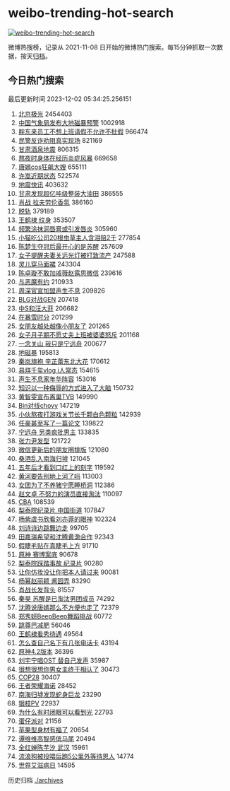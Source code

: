 # weibo-trending-hot-search

[![weibo-trending-hot-search](https://github.com/ameizi/weibo-trending-hot-search/actions/workflows/ci.yml/badge.svg)](https://github.com/ameizi/weibo-trending-hot-search/actions/workflows/ci.yml)

微博热搜榜，记录从 2021-11-08 日开始的微博热门搜索。每15分钟抓取一次数据，按天[归档](./archives)。

## 今日热门搜索

<!-- BEGIN --> 
最后更新时间 2023-12-02 05:34:25.256151 
1. [北京极光](https://s.weibo.com/weibo?q=%E5%8C%97%E4%BA%AC%E6%9E%81%E5%85%89&t=31&band_rank=1&Refer=top) 2454403
1. [中国气象局发布大地磁暴预警](https://s.weibo.com/weibo?q=%23%E4%B8%AD%E5%9B%BD%E6%B0%94%E8%B1%A1%E5%B1%80%E5%8F%91%E5%B8%83%E5%A4%A7%E5%9C%B0%E7%A3%81%E6%9A%B4%E9%A2%84%E8%AD%A6%23&t=31&band_rank=5&Refer=top) 1002918
1. [胖东来员工不想上班请假不允许不批假](https://s.weibo.com/weibo?q=%23%E8%83%96%E4%B8%9C%E6%9D%A5%E5%91%98%E5%B7%A5%E4%B8%8D%E6%83%B3%E4%B8%8A%E7%8F%AD%E8%AF%B7%E5%81%87%E4%B8%8D%E5%85%81%E8%AE%B8%E4%B8%8D%E6%89%B9%E5%81%87%23&t=31&band_rank=2&Refer=top) 966474
1. [民警反诈劝阻真实现场](https://s.weibo.com/weibo?q=%23%E6%B0%91%E8%AD%A6%E5%8F%8D%E8%AF%88%E5%8A%9D%E9%98%BB%E7%9C%9F%E5%AE%9E%E7%8E%B0%E5%9C%BA%23&t=31&band_rank=3&Refer=top) 821169
1. [甘肃酒泉地震](https://s.weibo.com/weibo?q=%E7%94%98%E8%82%83%E9%85%92%E6%B3%89%E5%9C%B0%E9%9C%87&t=31&band_rank=4&Refer=top) 806315
1. [熬夜时身体在经历炎症风暴](https://s.weibo.com/weibo?q=%23%E7%86%AC%E5%A4%9C%E6%97%B6%E8%BA%AB%E4%BD%93%E5%9C%A8%E7%BB%8F%E5%8E%86%E7%82%8E%E7%97%87%E9%A3%8E%E6%9A%B4%23&t=31&band_rank=18&Refer=top) 669658
1. [唐嫣cos狂飙大嫂](https://s.weibo.com/weibo?q=%23%E5%94%90%E5%AB%A3cos%E7%8B%82%E9%A3%99%E5%A4%A7%E5%AB%82%23&t=31&band_rank=6&Refer=top) 655111
1. [许嵩近期状态](https://s.weibo.com/weibo?q=%23%E8%AE%B8%E5%B5%A9%E8%BF%91%E6%9C%9F%E7%8A%B6%E6%80%81%23&t=31&band_rank=7&Refer=top) 522574
1. [地震快讯](https://s.weibo.com/weibo?q=%23%E5%9C%B0%E9%9C%87%E5%BF%AB%E8%AE%AF%23&t=31&band_rank=35&Refer=top) 403632
1. [甘肃发现超亿吨级整装大油田](https://s.weibo.com/weibo?q=%23%E7%94%98%E8%82%83%E5%8F%91%E7%8E%B0%E8%B6%85%E4%BA%BF%E5%90%A8%E7%BA%A7%E6%95%B4%E8%A3%85%E5%A4%A7%E6%B2%B9%E7%94%B0%23&t=31&band_rank=8&Refer=top) 386555
1. [肖战 拉夫劳伦香氛](https://s.weibo.com/weibo?q=%E8%82%96%E6%88%98%20%E6%8B%89%E5%A4%AB%E5%8A%B3%E4%BC%A6%E9%A6%99%E6%B0%9B&t=31&band_rank=9&Refer=top) 386160
1. [脱轨](https://s.weibo.com/weibo?q=%E8%84%B1%E8%BD%A8&t=31&band_rank=10&Refer=top) 379189
1. [王鹤棣 纹身](https://s.weibo.com/weibo?q=%E7%8E%8B%E9%B9%A4%E6%A3%A3%20%E7%BA%B9%E8%BA%AB&t=31&band_rank=11&Refer=top) 353507
1. [频繁涂抹润唇膏或引发唇炎](https://s.weibo.com/weibo?q=%23%E9%A2%91%E7%B9%81%E6%B6%82%E6%8A%B9%E6%B6%A6%E5%94%87%E8%86%8F%E6%88%96%E5%BC%95%E5%8F%91%E5%94%87%E7%82%8E%23&t=31&band_rank=12&Refer=top) 305960
1. [小猫吃公司20根虫草主人含泪赔2千](https://s.weibo.com/weibo?q=%23%E5%B0%8F%E7%8C%AB%E5%90%83%E5%85%AC%E5%8F%B820%E6%A0%B9%E8%99%AB%E8%8D%89%E4%B8%BB%E4%BA%BA%E5%90%AB%E6%B3%AA%E8%B5%942%E5%8D%83%23&t=31&band_rank=14&Refer=top) 277854
1. [陈楚生夺冠后最开心的是苏醒](https://s.weibo.com/weibo?q=%23%E9%99%88%E6%A5%9A%E7%94%9F%E5%A4%BA%E5%86%A0%E5%90%8E%E6%9C%80%E5%BC%80%E5%BF%83%E7%9A%84%E6%98%AF%E8%8B%8F%E9%86%92%23&t=31&band_rank=13&Refer=top) 257609
1. [女子提醒夫妻关远光灯被打致流产](https://s.weibo.com/weibo?q=%23%E5%A5%B3%E5%AD%90%E6%8F%90%E9%86%92%E5%A4%AB%E5%A6%BB%E5%85%B3%E8%BF%9C%E5%85%89%E7%81%AF%E8%A2%AB%E6%89%93%E8%87%B4%E6%B5%81%E4%BA%A7%23&t=31&band_rank=15&Refer=top) 247588
1. [灵儿穿马面裙](https://s.weibo.com/weibo?q=%E7%81%B5%E5%84%BF%E7%A9%BF%E9%A9%AC%E9%9D%A2%E8%A3%99&t=31&band_rank=16&Refer=top) 243304
1. [陈卓璇不敢加戚薇赵露思微信](https://s.weibo.com/weibo?q=%23%E9%99%88%E5%8D%93%E7%92%87%E4%B8%8D%E6%95%A2%E5%8A%A0%E6%88%9A%E8%96%87%E8%B5%B5%E9%9C%B2%E6%80%9D%E5%BE%AE%E4%BF%A1%23&t=31&band_rank=27&Refer=top) 239616
1. [与恶魔有约](https://s.weibo.com/weibo?q=%E4%B8%8E%E6%81%B6%E9%AD%94%E6%9C%89%E7%BA%A6&t=31&band_rank=25&Refer=top) 210933
1. [周深官宣加盟声生不息](https://s.weibo.com/weibo?q=%23%E5%91%A8%E6%B7%B1%E5%AE%98%E5%AE%A3%E5%8A%A0%E7%9B%9F%E5%A3%B0%E7%94%9F%E4%B8%8D%E6%81%AF%23&t=31&band_rank=17&Refer=top) 209826
1. [BLG对战GEN](https://s.weibo.com/weibo?q=%23BLG%E5%AF%B9%E6%88%98GEN%23&t=31&band_rank=18&Refer=top) 207418
1. [中S和汪大菲](https://s.weibo.com/weibo?q=%E4%B8%ADS%E5%92%8C%E6%B1%AA%E5%A4%A7%E8%8F%B2&t=31&band_rank=19&Refer=top) 206682
1. [在暴雪时分](https://s.weibo.com/weibo?q=%E5%9C%A8%E6%9A%B4%E9%9B%AA%E6%97%B6%E5%88%86&t=31&band_rank=20&Refer=top) 201299
1. [女朋友越处越像小朋友了](https://s.weibo.com/weibo?q=%23%E5%A5%B3%E6%9C%8B%E5%8F%8B%E8%B6%8A%E5%A4%84%E8%B6%8A%E5%83%8F%E5%B0%8F%E6%9C%8B%E5%8F%8B%E4%BA%86%23&t=31&band_rank=21&Refer=top) 201265
1. [女子月子期不愿丈夫上班被婆婆怒斥](https://s.weibo.com/weibo?q=%23%E5%A5%B3%E5%AD%90%E6%9C%88%E5%AD%90%E6%9C%9F%E4%B8%8D%E6%84%BF%E4%B8%88%E5%A4%AB%E4%B8%8A%E7%8F%AD%E8%A2%AB%E5%A9%86%E5%A9%86%E6%80%92%E6%96%A5%23&t=31&band_rank=22&Refer=top) 201168
1. [一念关山 我只是宁远舟](https://s.weibo.com/weibo?q=%E4%B8%80%E5%BF%B5%E5%85%B3%E5%B1%B1%20%E6%88%91%E5%8F%AA%E6%98%AF%E5%AE%81%E8%BF%9C%E8%88%9F&t=31&band_rank=23&Refer=top) 200677
1. [地磁暴](https://s.weibo.com/weibo?q=%E5%9C%B0%E7%A3%81%E6%9A%B4&t=31&band_rank=24&Refer=top) 195813
1. [秦岚旗袍 辛芷蕾东北大花](https://s.weibo.com/weibo?q=%E7%A7%A6%E5%B2%9A%E6%97%97%E8%A2%8D%20%E8%BE%9B%E8%8A%B7%E8%95%BE%E4%B8%9C%E5%8C%97%E5%A4%A7%E8%8A%B1&t=31&band_rank=26&Refer=top) 170612
1. [易烊千玺vlog i人常态](https://s.weibo.com/weibo?q=%E6%98%93%E7%83%8A%E5%8D%83%E7%8E%BAvlog%20i%E4%BA%BA%E5%B8%B8%E6%80%81&t=31&band_rank=28&Refer=top) 154615
1. [声生不息家年华阵容](https://s.weibo.com/weibo?q=%23%E5%A3%B0%E7%94%9F%E4%B8%8D%E6%81%AF%E5%AE%B6%E5%B9%B4%E5%8D%8E%E9%98%B5%E5%AE%B9%23&t=31&band_rank=29&Refer=top) 153016
1. [知识以一种侮辱的方式进入了大脑](https://s.weibo.com/weibo?q=%E7%9F%A5%E8%AF%86%E4%BB%A5%E4%B8%80%E7%A7%8D%E4%BE%AE%E8%BE%B1%E7%9A%84%E6%96%B9%E5%BC%8F%E8%BF%9B%E5%85%A5%E4%BA%86%E5%A4%A7%E8%84%91&t=31&band_rank=30&Refer=top) 150732
1. [黄智雯宣布离巢TVB](https://s.weibo.com/weibo?q=%23%E9%BB%84%E6%99%BA%E9%9B%AF%E5%AE%A3%E5%B8%83%E7%A6%BB%E5%B7%A2TVB%23&t=31&band_rank=31&Refer=top) 149990
1. [Bin对线chovy](https://s.weibo.com/weibo?q=%23Bin%E5%AF%B9%E7%BA%BFchovy%23&t=31&band_rank=32&Refer=top) 147219
1. [小伙熬夜打游戏关节长千颗白色颗粒](https://s.weibo.com/weibo?q=%23%E5%B0%8F%E4%BC%99%E7%86%AC%E5%A4%9C%E6%89%93%E6%B8%B8%E6%88%8F%E5%85%B3%E8%8A%82%E9%95%BF%E5%8D%83%E9%A2%97%E7%99%BD%E8%89%B2%E9%A2%97%E7%B2%92%23&t=31&band_rank=50&Refer=top) 142939
1. [任豪甚至写了一篇论文](https://s.weibo.com/weibo?q=%E4%BB%BB%E8%B1%AA%E7%94%9A%E8%87%B3%E5%86%99%E4%BA%86%E4%B8%80%E7%AF%87%E8%AE%BA%E6%96%87&t=31&band_rank=33&Refer=top) 139822
1. [宁远舟 另类疯批男主](https://s.weibo.com/weibo?q=%E5%AE%81%E8%BF%9C%E8%88%9F%20%E5%8F%A6%E7%B1%BB%E7%96%AF%E6%89%B9%E7%94%B7%E4%B8%BB&t=31&band_rank=34&Refer=top) 133835
1. [张力尹发型](https://s.weibo.com/weibo?q=%E5%BC%A0%E5%8A%9B%E5%B0%B9%E5%8F%91%E5%9E%8B&t=31&band_rank=36&Refer=top) 121722
1. [微信更新后的朋友圈排版](https://s.weibo.com/weibo?q=%23%E5%BE%AE%E4%BF%A1%E6%9B%B4%E6%96%B0%E5%90%8E%E7%9A%84%E6%9C%8B%E5%8F%8B%E5%9C%88%E6%8E%92%E7%89%88%23&t=31&band_rank=37&Refer=top) 121080
1. [桑酒乱入南海归墟](https://s.weibo.com/weibo?q=%23%E6%A1%91%E9%85%92%E4%B9%B1%E5%85%A5%E5%8D%97%E6%B5%B7%E5%BD%92%E5%A2%9F%23&t=31&band_rank=38&Refer=top) 121045
1. [五年后才看到口红上的刻字](https://s.weibo.com/weibo?q=%23%E4%BA%94%E5%B9%B4%E5%90%8E%E6%89%8D%E7%9C%8B%E5%88%B0%E5%8F%A3%E7%BA%A2%E4%B8%8A%E7%9A%84%E5%88%BB%E5%AD%97%23&t=31&band_rank=39&Refer=top) 119592
1. [黄河要告别地上河了吗](https://s.weibo.com/weibo?q=%E9%BB%84%E6%B2%B3%E8%A6%81%E5%91%8A%E5%88%AB%E5%9C%B0%E4%B8%8A%E6%B2%B3%E4%BA%86%E5%90%97&t=31&band_rank=40&Refer=top) 113003
1. [女团为了不养猪宁愿睡桥洞](https://s.weibo.com/weibo?q=%23%E5%A5%B3%E5%9B%A2%E4%B8%BA%E4%BA%86%E4%B8%8D%E5%85%BB%E7%8C%AA%E5%AE%81%E6%84%BF%E7%9D%A1%E6%A1%A5%E6%B4%9E%23&t=31&band_rank=41&Refer=top) 112386
1. [赵文卓 不努力的演员直接淘汰](https://s.weibo.com/weibo?q=%E8%B5%B5%E6%96%87%E5%8D%93%20%E4%B8%8D%E5%8A%AA%E5%8A%9B%E7%9A%84%E6%BC%94%E5%91%98%E7%9B%B4%E6%8E%A5%E6%B7%98%E6%B1%B0&t=31&band_rank=42&Refer=top) 110097
1. [CBA](https://s.weibo.com/weibo?q=CBA&t=31&band_rank=43&Refer=top) 108539
1. [梨泰院纪录片 中国街道](https://s.weibo.com/weibo?q=%E6%A2%A8%E6%B3%B0%E9%99%A2%E7%BA%AA%E5%BD%95%E7%89%87%20%E4%B8%AD%E5%9B%BD%E8%A1%97%E9%81%93&t=31&band_rank=44&Refer=top) 107847
1. [杨紫虞书欣看刘亦菲的眼神](https://s.weibo.com/weibo?q=%23%E6%9D%A8%E7%B4%AB%E8%99%9E%E4%B9%A6%E6%AC%A3%E7%9C%8B%E5%88%98%E4%BA%A6%E8%8F%B2%E7%9A%84%E7%9C%BC%E7%A5%9E%23&t=31&band_rank=45&Refer=top) 102324
1. [刘诗诗边跳舞边走](https://s.weibo.com/weibo?q=%23%E5%88%98%E8%AF%97%E8%AF%97%E8%BE%B9%E8%B7%B3%E8%88%9E%E8%BE%B9%E8%B5%B0%23&t=31&band_rank=46&Refer=top) 99705
1. [田嘉瑞希望和沈腾黄渤合作](https://s.weibo.com/weibo?q=%E7%94%B0%E5%98%89%E7%91%9E%E5%B8%8C%E6%9C%9B%E5%92%8C%E6%B2%88%E8%85%BE%E9%BB%84%E6%B8%A4%E5%90%88%E4%BD%9C&t=31&band_rank=47&Refer=top) 92343
1. [假睫毛贴在真睫毛上方](https://s.weibo.com/weibo?q=%E5%81%87%E7%9D%AB%E6%AF%9B%E8%B4%B4%E5%9C%A8%E7%9C%9F%E7%9D%AB%E6%AF%9B%E4%B8%8A%E6%96%B9&t=31&band_rank=48&Refer=top) 91710
1. [原神 赛博案底](https://s.weibo.com/weibo?q=%E5%8E%9F%E7%A5%9E%20%E8%B5%9B%E5%8D%9A%E6%A1%88%E5%BA%95&t=31&band_rank=49&Refer=top) 90678
1. [梨泰院踩踏事故 纪录片](https://s.weibo.com/weibo?q=%E6%A2%A8%E6%B3%B0%E9%99%A2%E8%B8%A9%E8%B8%8F%E4%BA%8B%E6%95%85%20%E7%BA%AA%E5%BD%95%E7%89%87&t=31&band_rank=50&Refer=top) 90280
1. [让你仿妆没让你把本人请过来](https://s.weibo.com/weibo?q=%E8%AE%A9%E4%BD%A0%E4%BB%BF%E5%A6%86%E6%B2%A1%E8%AE%A9%E4%BD%A0%E6%8A%8A%E6%9C%AC%E4%BA%BA%E8%AF%B7%E8%BF%87%E6%9D%A5&t=31&band_rank=50&Refer=top) 90081
1. [杨幂赵丽颖 酱园弄](https://s.weibo.com/weibo?q=%E6%9D%A8%E5%B9%82%E8%B5%B5%E4%B8%BD%E9%A2%96%20%E9%85%B1%E5%9B%AD%E5%BC%84&t=31&band_rank=46&Refer=top) 83290
1. [肖战长发背头](https://s.weibo.com/weibo?q=%23%E8%82%96%E6%88%98%E9%95%BF%E5%8F%91%E8%83%8C%E5%A4%B4%23&t=31&band_rank=12&Refer=top) 81557
1. [秦昊 苏醒是已淘汰男团成员](https://s.weibo.com/weibo?q=%E7%A7%A6%E6%98%8A%20%E8%8B%8F%E9%86%92%E6%98%AF%E5%B7%B2%E6%B7%98%E6%B1%B0%E7%94%B7%E5%9B%A2%E6%88%90%E5%91%98&t=31&band_rank=42&Refer=top) 74292
1. [沈腾说唐嫣那么不方便也走了](https://s.weibo.com/weibo?q=%23%E6%B2%88%E8%85%BE%E8%AF%B4%E5%94%90%E5%AB%A3%E9%82%A3%E4%B9%88%E4%B8%8D%E6%96%B9%E4%BE%BF%E4%B9%9F%E8%B5%B0%E4%BA%86%23&t=31&band_rank=44&Refer=top) 72379
1. [郑秀妍BeepBeep舞蹈挑战](https://s.weibo.com/weibo?q=%23%E9%83%91%E7%A7%80%E5%A6%8DBeepBeep%E8%88%9E%E8%B9%88%E6%8C%91%E6%88%98%23&t=31&band_rank=43&Refer=top) 60772
1. [跳尊巴减肥](https://s.weibo.com/weibo?q=%E8%B7%B3%E5%B0%8A%E5%B7%B4%E5%87%8F%E8%82%A5&t=31&band_rank=49&Refer=top) 56046
1. [王鹤棣看秀待遇](https://s.weibo.com/weibo?q=%E7%8E%8B%E9%B9%A4%E6%A3%A3%E7%9C%8B%E7%A7%80%E5%BE%85%E9%81%87&t=31&band_rank=39&Refer=top) 49564
1. [怎么查自己名下有几张电话卡](https://s.weibo.com/weibo?q=%23%E6%80%8E%E4%B9%88%E6%9F%A5%E8%87%AA%E5%B7%B1%E5%90%8D%E4%B8%8B%E6%9C%89%E5%87%A0%E5%BC%A0%E7%94%B5%E8%AF%9D%E5%8D%A1%23&t=31&band_rank=34&Refer=top) 43194
1. [原神4.2版本](https://s.weibo.com/weibo?q=%23%E5%8E%9F%E7%A5%9E4.2%E7%89%88%E6%9C%AC%23&t=31&band_rank=35&Refer=top) 36396
1. [刘宇宁唱OST 替自己发声](https://s.weibo.com/weibo?q=%E5%88%98%E5%AE%87%E5%AE%81%E5%94%B1OST%20%E6%9B%BF%E8%87%AA%E5%B7%B1%E5%8F%91%E5%A3%B0&t=31&band_rank=41&Refer=top) 35987
1. [很想很想你男女主终于相认了](https://s.weibo.com/weibo?q=%23%E5%BE%88%E6%83%B3%E5%BE%88%E6%83%B3%E4%BD%A0%E7%94%B7%E5%A5%B3%E4%B8%BB%E7%BB%88%E4%BA%8E%E7%9B%B8%E8%AE%A4%E4%BA%86%23&t=31&band_rank=45&Refer=top) 30473
1. [COP28](https://s.weibo.com/weibo?q=%23COP28%23&t=31&band_rank=47&Refer=top) 30407
1. [王者荣耀海诺](https://s.weibo.com/weibo?q=%23%E7%8E%8B%E8%80%85%E8%8D%A3%E8%80%80%E6%B5%B7%E8%AF%BA%23&t=31&band_rank=44&Refer=top) 28452
1. [南海归墟发现蛇身巨龙](https://s.weibo.com/weibo?q=%23%E5%8D%97%E6%B5%B7%E5%BD%92%E5%A2%9F%E5%8F%91%E7%8E%B0%E8%9B%87%E8%BA%AB%E5%B7%A8%E9%BE%99%23&t=31&band_rank=50&Refer=top) 23290
1. [银枝PV](https://s.weibo.com/weibo?q=%23%E9%93%B6%E6%9E%9DPV%23&t=31&band_rank=50&Refer=top) 22937
1. [为什么有时闭眼可以看到光](https://s.weibo.com/weibo?q=%E4%B8%BA%E4%BB%80%E4%B9%88%E6%9C%89%E6%97%B6%E9%97%AD%E7%9C%BC%E5%8F%AF%E4%BB%A5%E7%9C%8B%E5%88%B0%E5%85%89&t=31&band_rank=46&Refer=top) 22793
1. [蛋仔派对](https://s.weibo.com/weibo?q=%23%E8%9B%8B%E4%BB%94%E6%B4%BE%E5%AF%B9%23&t=31&band_rank=47&Refer=top) 21156
1. [苹果型身材有福了](https://s.weibo.com/weibo?q=%E8%8B%B9%E6%9E%9C%E5%9E%8B%E8%BA%AB%E6%9D%90%E6%9C%89%E7%A6%8F%E4%BA%86&t=31&band_rank=43&Refer=top) 20654
1. [谭维维高智感低马尾](https://s.weibo.com/weibo?q=%E8%B0%AD%E7%BB%B4%E7%BB%B4%E9%AB%98%E6%99%BA%E6%84%9F%E4%BD%8E%E9%A9%AC%E5%B0%BE&t=31&band_rank=22&Refer=top) 20494
1. [全红婵陈芋汐 武汉](https://s.weibo.com/weibo?q=%E5%85%A8%E7%BA%A2%E5%A9%B5%E9%99%88%E8%8A%8B%E6%B1%90%20%E6%AD%A6%E6%B1%89&t=31&band_rank=46&Refer=top) 15961
1. [流浪狗被投喂后跑5公里外等待恩人](https://s.weibo.com/weibo?q=%23%E6%B5%81%E6%B5%AA%E7%8B%97%E8%A2%AB%E6%8A%95%E5%96%82%E5%90%8E%E8%B7%915%E5%85%AC%E9%87%8C%E5%A4%96%E7%AD%89%E5%BE%85%E6%81%A9%E4%BA%BA%23&t=31&band_rank=50&Refer=top) 14774
1. [世界艾滋病日](https://s.weibo.com/weibo?q=%E4%B8%96%E7%95%8C%E8%89%BE%E6%BB%8B%E7%97%85%E6%97%A5&t=31&band_rank=47&Refer=top) 14595
<!-- END -->

历史归档 [./archives](./archives)

